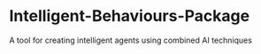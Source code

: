 # Intelligent-Behaviours-Package
A tool for creating intelligent agents using combined AI techniques

